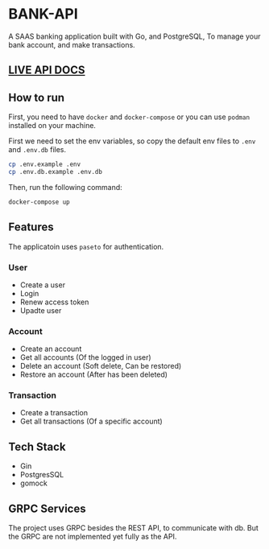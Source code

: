 # BANK-API
A SAAS banking application built with Go, and PostgreSQL, To manage your bank account, and make transactions.

## [LIVE API DOCS](http://37.46.128.188/gobank/docs/index.html)


## How to run

First, you need to have `docker` and `docker-compose` or you can use `podman` installed on your machine.

First we need to set the env variables, so copy the default env files to `.env` and `.env.db` files.

```bash
cp .env.example .env
cp .env.db.example .env.db
```



Then, run the following command:

```bash
docker-compose up
```

## Features

The applicatoin uses `paseto` for authentication.

### User

- Create a user
- Login
- Renew access token
- Upadte user

### Account
- Create an account
- Get all accounts (Of the logged in user)
- Delete an account (Soft delete, Can be restored)
- Restore an account (After has been deleted)

### Transaction
- Create a transaction
- Get all transactions (Of a specific account)

## Tech Stack

- Gin
- PostgresSQL
- gomock

## GRPC Services

The project uses GRPC besides the REST API, to communicate with db. But the GRPC are not implemented yet fully as the API.
